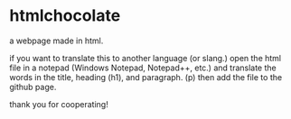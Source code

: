 # htmlchocolate
a webpage made in html.

if you want to translate this to another language (or slang.)
open the html file in a notepad (Windows Notepad, Notepad++, etc.)
and translate the words in the title, heading (h1), and paragraph. (p)
then add the file to the github page.

thank you for cooperating!
